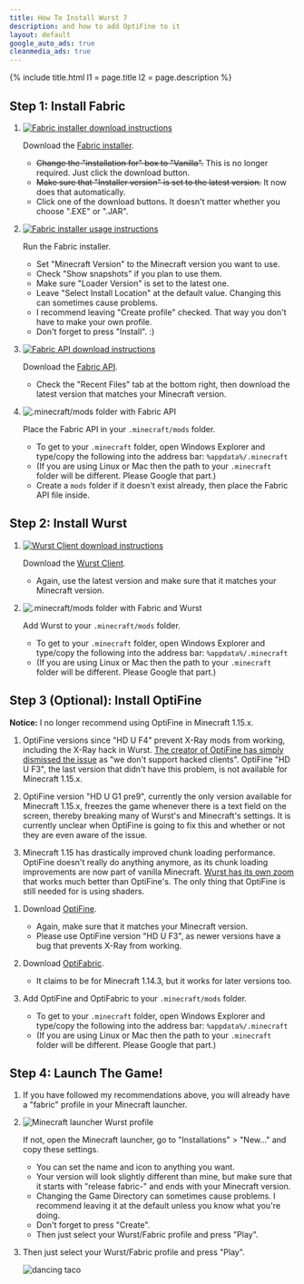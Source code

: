```yaml
---
title: How To Install Wurst 7
description: and how to add OptiFine to it
layout: default
google_auto_ads: true
cleanmedia_ads: true
---
```

{% include title.html l1 = page.title l2 = page.description %}

<div class="padding20 no-padding-left no-padding-right bg-grayLighter">
	<div class="container">
		<h2 class="text-normal">Step 1: Install Fabric</h2>
        <ol class="step-list">
            <li>
                <p>
                    <a href="https://fabricmc.net/use/" target="_blank" rel="nofollow">
                        <img src="https://user-images.githubusercontent.com/10100202/62377125-7b24f780-b542-11e9-815b-df6340ede28c.png" alt="Fabric installer download instructions">
                    </a>
                </p>
                <p>
                Download the <a href="https://fabricmc.net/use/" target="_blank" rel="nofollow">Fabric installer</a>.
                <ul>
		    <li><del>Change the "installation for" box to "Vanilla".</del> This is no longer required. Just click the download button.</li>
		    <li><del>Make sure that "Installer version" is set to the latest version.</del> It now does that automatically.</li>
                    <li>Click one of the download buttons. It doesn't matter whether you choose ".EXE" or ".JAR".</li>
                </ul>
                </p>
            </li>
            <div class="padding5 no-padding-left no-padding-right"></div>
            <li>
                <p>
                    <a href="https://fabricmc.net/use/" target="_blank" rel="nofollow">
                        <img src="https://user-images.githubusercontent.com/10100202/62378409-0dc69600-b545-11e9-8431-af64d13bc308.png" alt="Fabric installer usage instructions">
                    </a>
                </p>
                <p>
                    Run the Fabric installer.
                    <ul>
                        <li>Set "Minecraft Version" to the Minecraft version you want to use.</li>
                        <li>Check "Show snapshots" if you plan to use them.</li>
                        <li>Make sure "Loader Version" is set to the latest one.</li>
                        <li>Leave "Select Install Location" at the default value. Changing this can sometimes cause problems.</li>
                        <li>I recommend leaving "Create profile" checked. That way you don't have to make your own profile.</li>
                        <li>Don't forget to press "Install". :)</li>
                    </ul>
                </p>
            </li>
            <div class="padding5 no-padding-left no-padding-right"></div>
            <li>
                <p>
                    <a href="https://www.curseforge.com/minecraft/mc-mods/fabric-api" target="_blank" rel="nofollow">
                        <img src="https://user-images.githubusercontent.com/10100202/68168208-b9321d00-ff70-11e9-867e-2b2f20dc9969.png" alt="Fabric API download instructions">
                    </a>
                </p>
                <p>
                    Download the <a href="https://www.curseforge.com/minecraft/mc-mods/fabric-api" target="_blank" rel="nofollow">Fabric API</a>.
                    <ul>
                        <li>Check the "Recent Files" tab at the bottom right, then download the latest version that matches your Minecraft version.</li>
                    </ul>
                </p>
            </li>
            <div class="padding5 no-padding-left no-padding-right"></div>
            <li>
                <p>
                    <img src="https://user-images.githubusercontent.com/10100202/68168623-12e71700-ff72-11e9-9206-b82a254dbffc.png" alt=".minecraft/mods folder with Fabric API">
                </p>
                <p>
                    Place the Fabric API in your <code>.minecraft/mods</code> folder.
                    <ul>
                        <li>To get to your <code>.minecraft</code> folder, open Windows Explorer and type/copy the following into the address bar: <code>%appdata%/.minecraft</code></li>
                        <li>(If you are using Linux or Mac then the path to your <code>.minecraft</code> folder will be different. Please Google that part.)</li>
                        <li>Create a <code>mods</code> folder if it doesn't exist already, then place the Fabric API file inside.</code></li>
                    </ul>
                </p>
            </li>
        </ol>
	</div>
</div>

<div class="padding20 no-padding-left no-padding-right">
	<div class="container">
		<h2 class="text-normal">Step 2: Install Wurst</h2>
        <ol class="step-list">
            <li>
                <p>
                    <a href="/download/" target="_blank">
                        <img src="https://cloud.githubusercontent.com/assets/10100202/24450367/ef3c0796-147a-11e7-99a9-404bc0deeb3d.jpg" alt="Wurst Client download instructions">
                    </a>
                </p>
                <p>
                    Download the <a href="/download/" target="_blank">Wurst Client</a>.
                    <ul>
                        <li>Again, use the latest version and make sure that it matches your Minecraft version.</li>
                    </ul>
                </p>
            </li>
            <div class="padding5 no-padding-left no-padding-right"></div>
            <li>
                <p>
                    <img src="https://user-images.githubusercontent.com/10100202/62378000-1ec2d780-b544-11e9-97e2-cf9827900993.png" alt=".minecraft/mods folder with Fabric and Wurst">
                </p>
                <p>
                    Add Wurst to your <code>.minecraft/mods</code> folder.
                    <ul>
                        <li>To get to your <code>.minecraft</code> folder, open Windows Explorer and type/copy the following into the address bar: <code>%appdata%/.minecraft</code></li>
                        <li>(If you are using Linux or Mac then the path to your <code>.minecraft</code> folder will be different. Please Google that part.)</li>
                    </ul>
                </p>
            </li>
        </ol>
	</div>
</div>

<div class="padding20 no-padding-left no-padding-right bg-grayLighter">
	<div class="container">
		<h2 id="optifine" class="text-normal">Step 3 (Optional): Install OptiFine</h2>
        <span class="block ribbed-amber padding5">
            <span class="block bg-white padding10">
                <p class="no-margin-top">
                    <b>Notice:</b> I no longer recommend using OptiFine in Minecraft 1.15.x.
                </p>
                <ol>
                    <li>
                        <p>
                            OptiFine versions since "HD U F4" prevent X-Ray mods from working, including the X-Ray hack in Wurst.
                            <a href="https://github.com/sp614x/optifine/issues/3482#issuecomment-593921599" target="_blank" rel="nofollow">The creator of OptiFine has simply dismissed the issue</a> as "we don't support hacked clients".
                            OptiFine "HD U F3", the last version that didn't have this problem, is not available for Minecraft 1.15.x.
                        </p>
                    </li>
                    <li>
                        <p>
                            OptiFine version "HD U G1 pre9", currently the only version available for Minecraft 1.15.x, freezes the game whenever there is a text field on the screen, thereby breaking many of Wurst's and Minecraft's settings. It is currently unclear when OptiFine is going to fix this and whether or not they are even aware of the issue.
                        </p>
                    </li>
                    <li>
                        <p>
                            Minecraft 1.15 has drastically improved chunk loading performance. OptiFine doesn't really do anything anymore, as its chunk loading improvements are now part of vanilla Minecraft. <a href="https://www.curseforge.com/minecraft/mc-mods/wi-zoom" target="_blank">Wurst has its own zoom</a> that works much better than OptiFine's. The only thing that OptiFine is still needed for is using shaders.
                        </p>
                    </li>
                </ol>
            </span>
        </span>
        <ol class="step-list">
            <li>
                <p>
                    Download <a href="https://optifine.net/downloads" target="_blank" rel="nofollow">OptiFine</a>.
                    <ul>
                        <li>Again, make sure that it matches your Minecraft version.</li>
                        <li>Please use OptiFine version "HD U F3", as newer versions have a bug that prevents X-Ray from working.</li>
                    </ul>
                </p>
            </li>
            <div class="padding5 no-padding-left no-padding-right"></div>
            <li>
                <p>
                    Download <a href="https://www.curseforge.com/minecraft/mc-mods/optifabric" target="_blank" rel="nofollow">OptiFabric</a>.
                    <ul>
                        <li>It claims to be for Minecraft 1.14.3, but it works for later versions too.</li>
                    </ul>
                </p>
            </li>
            <div class="padding5 no-padding-left no-padding-right"></div>
            <li>
                <p>
                    Add OptiFine and OptiFabric to your <code>.minecraft/mods</code> folder.
                    <ul>
                        <li>To get to your <code>.minecraft</code> folder, open Windows Explorer and type/copy the following into the address bar: <code>%appdata%/.minecraft</code></li>
                        <li>(If you are using Linux or Mac then the path to your <code>.minecraft</code> folder will be different. Please Google that part.)</li>
                    </ul>
                </p>
            </li>
        </ol>
	</div>
</div>

<div class="padding20 no-padding-left no-padding-right">
	<div class="container">
		<h2 class="text-normal">Step 4: Launch The Game!</h2>
        <ol class="step-list">
            <li>
                <p>If you have followed my recommendations above, you will already have a "fabric" profile in your Minecraft launcher.</p>
            </li>
            <div class="padding5 no-padding-left no-padding-right"></div>
            <li>
                <p>
                    <img src="https://user-images.githubusercontent.com/10100202/68169736-ed5c0c80-ff75-11e9-93d4-7890380b8d57.png" alt="Minecraft launcher Wurst profile">
                </p>
                <p>
                    If not, open the Minecraft launcher, go to "Installations" > "New..." and copy these settings.
                    <ul>
                        <li>You can set the name and icon to anything you want.</li>
                        <li>Your version will look slightly different than mine, but make sure that it starts with "release fabric-" and ends with your Minecraft version.</li>
                        <li>Changing the Game Directory can sometimes cause problems. I recommend leaving it at the default unless you know what you're doing.</li>
                        <li>Don't forget to press "Create".</li>
                        <li>Then just select your Wurst/Fabric profile and press "Play".</li>
                    </ul>
                </p>
            </li>
            <div class="padding5 no-padding-left no-padding-right"></div>
            <li>
                <p>Then just select your Wurst/Fabric profile and press "Play".</p>
                <p>
                    <img src="https://user-images.githubusercontent.com/10100202/73156968-d0038e00-40df-11ea-965a-2e46fd38f3fb.gif" alt="dancing taco">
                </p>
            </li>
        </ol>
	</div>
</div>
